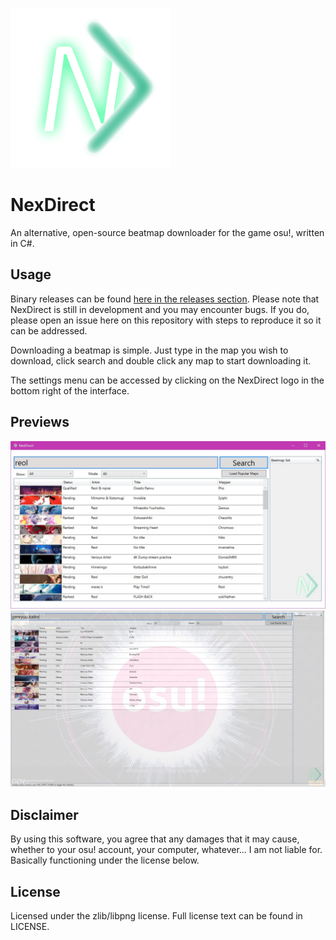 ![NexDirect logo](Designs/logo.png)
# NexDirect

An alternative, open-source beatmap downloader for the game osu!, written in C#.

## Usage
Binary releases can be found [here in the releases section](https://github.com/nicholastay/NexDirect/releases). Please note that NexDirect is still in development and you may encounter bugs. If you do, please open an issue here on this repository with steps to reproduce it so it can be addressed.

Downloading a beatmap is simple. Just type in the map you wish to download, click search and double click any map to start downloading it.

The settings menu can be accessed by clicking on the NexDirect logo in the bottom right of the interface.

## Previews
![NexDirect program](preview.jpg)
![NexDirect in-game overlay](preview-borderless.jpg)

## Disclaimer
By using this software, you agree that any damages that it may cause, whether to your osu! account, your computer, whatever... I am not liable for. Basically functioning under the license below.

## License
Licensed under the zlib/libpng license. Full license text can be found in LICENSE.